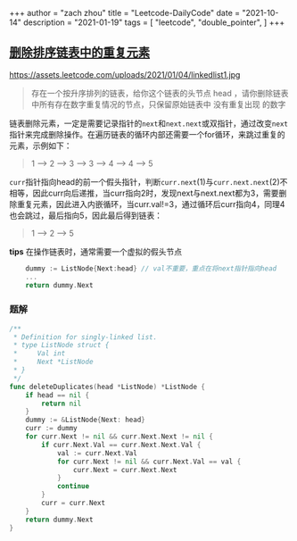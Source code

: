 +++
author = "zach zhou"
title = "Leetcode-DailyCode"
date = "2021-10-14"
description = "2021-01-19"
tags = [
    "leetcode",
    "double_pointer",
]
+++

## [删除排序链表中的重复元素](https://leetcode-cn.com/problems/remove-duplicates-from-sorted-list-ii/)

https://assets.leetcode.com/uploads/2021/01/04/linkedlist1.jpg
> 存在一个按升序排列的链表，给你这个链表的头节点 head ，请你删除链表中所有存在数字重复情况的节点，只保留原始链表中 没有重复出现 的数字

链表删除元素，一定是需要记录指针的`next`和`next.next`或双指针，通过改变`next`指针来完成删除操作。在遍历链表的循环内部还需要一个for循环，来跳过重复的元素，示例如下：
> 1 --> 2 --> 3 --> 3 --> 4 --> 4 --> 5

`curr`指针指向head的前一个假头指针，判断`curr.next`(1)与`curr.next.next`(2)不相等，因此curr向后递推，当curr指向2时，发现next与next.next都为3，需要删除重复元素，因此进入内嵌循环，当curr.val!=3，通过循环后curr指向4，同理4也会跳过，最后指向5，因此最后得到链表：
> 1 --> 2 --> 5

**tips**
在操作链表时，通常需要一个虚拟的假头节点
```go
    dummy := ListNode{Next:head} // val不重要，重点在将next指针指向head
    ...
    return dummy.Next
```

### 题解
```go
/**
 * Definition for singly-linked list.
 * type ListNode struct {
 *     Val int
 *     Next *ListNode
 * }
 */
func deleteDuplicates(head *ListNode) *ListNode {
	if head == nil {
		return nil
	}
	dummy := &ListNode{Next: head}
	curr := dummy
	for curr.Next != nil && curr.Next.Next != nil {
		if curr.Next.Val == curr.Next.Next.Val {
			val := curr.Next.Val
			for curr.Next != nil && curr.Next.Val == val {
				curr.Next = curr.Next.Next
			}
			continue
		}
		curr = curr.Next
	}
	return dummy.Next
}
```